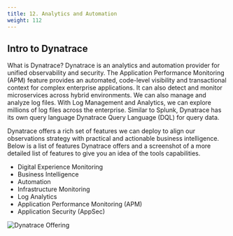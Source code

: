 ```yaml
---
title: 12. Analytics and Automation
weight: 112
---
```


## Intro to Dynatrace

What is Dynatrace? Dynatrace is an analytics and automation provider for unified observability and security. The Application Performance Monitoring (APM) feature provides an automated, code-level visibility and transactional context for complex enterprise applications. It can also detect and monitor microservices across hybrid environments. We can also manage and analyze log files. With Log Management and Analytics, we can explore millions of log files across the enterprise. Similar to Splunk, Dynatrace has its own query language Dynatrace Query Language (DQL) for query data. 

Dynatrace offers a rich set of features we can deploy to align our observations strategy with practical and actionable business intelligence. Below is a list of features Dynatrace offers and a screenshot of a more detailed list of features to give you an idea of the tools capabilities. 

* Digital Experience Monitoring
* Business Intelligence
* Automation  
* Infrastructure Monitoring 
* Log Analytics
* Application Performance Monitoring (APM)
* Application Security (AppSec)

![Dynatrace Offering](/images/dynatrace_offerings.png "Dynatrace full course offerings")
